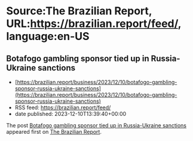 # Source:The Brazilian Report, URL:https://brazilian.report/feed/, language:en-US

## Botafogo gambling sponsor tied up in Russia-Ukraine sanctions
 - [https://brazilian.report/business/2023/12/10/botafogo-gambling-sponsor-russia-ukraine-sanctions](https://brazilian.report/business/2023/12/10/botafogo-gambling-sponsor-russia-ukraine-sanctions)
 - RSS feed: https://brazilian.report/feed/
 - date published: 2023-12-10T13:39:40+00:00

<p>The post <a href="https://brazilian.report/business/2023/12/10/botafogo-gambling-sponsor-russia-ukraine-sanctions/">Botafogo gambling sponsor tied up in Russia-Ukraine sanctions</a> appeared first on <a href="https://brazilian.report">The Brazilian Report</a>.</p>

